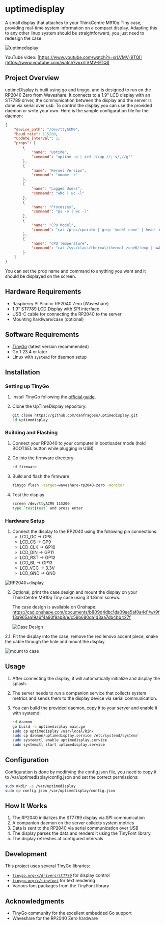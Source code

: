 # uptimedisplay

A small display that attaches to your ThinkCentre M910q Tiny case, providing real-time system information on a compact display. Adapting this to any other linux system should be straightforward, you just need to redesign the case.

![uptimedisplay](imgs/main.png)

YouTube video: [https://www.youtube.com/watch?v=xrLVMV-9TQI](https://www.youtube.com/watch?v=xrLVMV-9TQI)

## Project Overview

uptimeDisplay is built using go and tinygo, and is designed to run on the RP2040 Zero from Waveshare. It connects to a 1.9" LCD display with an ST7789 driver, the communication between the display and the server is done via serial over usb. To control the display you can use the provided daemon or write your own. Here is the sample configuration file for the daemon:

```json
{
    "device_path": "/dev/ttyACM0",
    "baud_rate": 115200,
    "update_interval": 3,
    "props": [
        {
            "name": "Uptime",
            "command": "uptime -p | sed 's/up //; s/,//g'"
        },
        {
            "name": "Kernel Version",
            "command": "uname -r"
        },
        {
            "name": "Logged Users",
            "command": "who | wc -l"
        },
        {
            "name": "Processes",
            "command": "ps -e | wc -l"
        },
        {
            "name": "CPU Model",
            "command": "cat /proc/cpuinfo | grep 'model name' | head -n 1 | cut -d ':' -f2 | xargs"
        },
        {
            "name": "CPU Temperature",
            "command": "cat /sys/class/thermal/thermal_zone0/temp | awk '{print $1/1000}' | sed 's/$/°C/'"
        }
    ]
}
```
You can set the prop name and command to anything you want and it should be displayed on the screen.


## Hardware Requirements

- Raspberry Pi Pico or RP2040 Zero (Waveshare)
- 1.9" ST7789 LCD Display with SPI interface
- USB-C cable for connecting the RP2040 to the server
- Mounting hardware/case (optional)

## Software Requirements

- [TinyGo](https://tinygo.org/) (latest version recommended)
- Go 1.23.4 or later
- Linux with `systemd` for daemon setup
  
## Installation

### Setting up TinyGo

1. Install TinyGo following the [official guide](https://tinygo.org/getting-started/install/).

2. Clone the UpTimeDisplay repository:
   ```bash
   git clone https://github.com/danfragoso/uptimedisplay.git
   cd uptimedisplay
   ```

### Building and Flashing

1. Connect your RP2040 to your computer in bootloader mode (hold BOOTSEL button while plugging in USB)

2. Go into the firmware directory:
   ```bash
   cd firmware
   ```

3. Build and flash the firmware:
   ```bash
   tinygo flash -target=waveshare-rp2040-zero -monitor    
   ```

4. Test the display:
   ```bash
   screen /dev/ttyACM0 115200
   type `test|test` and press enter
   ```

### Hardware Setup

1. Connect the display to the RP2040 using the following pin connections:
   - LCD_DC → GP8
   - LCD_CS → GP9
   - LCD_CLK → GP10
   - LCD_DIN → GP11
   - LCD_RST → GP12
   - LCD_BL → GP13
   - LCD_VCC → 3.3V
   - LCD_GND → GND

![RP2040+display](imgs/connection.png)

2. Optional, print the case design and mount the display on your ThinkCentre M910q Tiny case using 3 1.8mm screws. 

    The case design is available on Onshape:
   https://cad.onshape.com/documents/b809d4dbc1da09ae5af0a4d1/w/9f13a965aa19a6f4a93f9ab8/e/c59b680da1d3aa7db4bb427f

   ![Case Design](imgs/onshape.png)

2.1. Fit the display into the case, remove the red lenovo accent piece, snake the cable through the hole and mount the display.

   ![mount to case](imgs/back.png)


## Usage

1. After connecting the display, it will automatically initialize and display the splash.

2. The server needs to run a companion service that collects system metrics and sends them to the display device via serial communication.

3. You can build the provided daemon, copy it to your server and enable it with systemd:
   ```bash
   cd daemon
   go build -o uptimedisplay main.go
   sudo cp uptimedisplay /usr/local/bin/
   sudo cp daemon/uptimedisplay.service /etc/systemd/system/
   sudo systemctl enable uptimedisplay.service
   sudo systemctl start uptimedisplay.service
   ```

## Configuration

Configuration is done by modifying the config.json file, you need to copy it to /var/uptimedisplay/config.json and set the correct permissions:
```bash
sudo mkdir -p /var/uptimedisplay
sudo cp config.json /var/uptimedisplay/config.json
```

## How It Works

1. The RP2040 initializes the ST7789 display via SPI communication
2. A companion daemon on the server collects system metrics
3. Data is sent to the RP2040 via serial communication over USB
4. The display parses the data and renders it using the TinyFont library
5. The display refreshes at configured intervals

## Development

This project uses several TinyGo libraries:
- [`tinygo.org/x/drivers/st7789`](https://pkg.go.dev/tinygo.org/x/drivers/st7789) for display control
- [`tinygo.org/x/tinyfont`](https://pkg.go.dev/tinygo.org/x/tinyfont) for text rendering
- Various font packages from the TinyFont library


## Acknowledgments

- TinyGo community for the excellent embedded Go support
- Waveshare for the RP2040 Zero hardware

